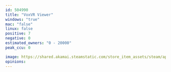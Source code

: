 ```yaml
---
id: 504990
title: "VoxVR Viewer"
windows: "true"
mac: "false"
linux: false
positive: 7
negative: 0
estimated_owners: "0 - 20000"
peak_ccu: 0

image: https://shared.akamai.steamstatic.com/store_item_assets/steam/apps/504990/header.jpg?t=1511268171
opinions:
---
```

